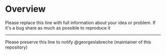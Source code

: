 # Overview

Please replace this line with full information about your idea or problem. If it's a bug share as much as possible to reproduce it

---

Please preserve this line to notify @georgeslabreche (maintainer of this repository)
